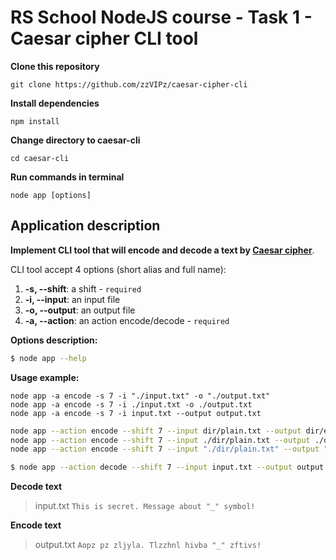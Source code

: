 # RS School NodeJS course - Task 1 - Caesar cipher CLI tool

**Clone this repository**

```
git clone https://github.com/zzVIPz/caesar-cipher-cli
```

**Install dependencies**

```
npm install
```

**Change directory to caesar-cli**

```
cd caesar-cli

```

**Run commands in terminal**

```
node app [options]
```

## Application description

**Implement CLI tool that will encode and decode a text by [Caesar cipher](https://en.wikipedia.org/wiki/Caesar_cipher)**.

CLI tool accept 4 options (short alias and full name):

1.  **-s, --shift**: a shift - `required`
2.  **-i, --input**: an input file
3.  **-o, --output**: an output file
4.  **-a, --action**: an action encode/decode - `required`

**Options description:**

```bash
$ node app --help
```

**Usage example:**

```
node app -a encode -s 7 -i "./input.txt" -o "./output.txt"
node app -a encode -s 7 -i ./input.txt -o ./output.txt
node app -a encode -s 7 -i input.txt --output output.txt
```

```bash
node app --action encode --shift 7 --input dir/plain.txt --output dir/encode.txt
node app --action encode --shift 7 --input ./dir/plain.txt --output ./dir/encode.txt
node app --action encode --shift 7 --input "./dir/plain.txt" --output "./dir/encode.txt"
```

```bash
$ node app --action decode --shift 7 --input input.txt --output output.txt
```

**Decode text**

> input.txt
> `This is secret. Message about "_" symbol!`

**Encode text**

> output.txt
> `Aopz pz zljyla. Tlzzhnl hivba "_" zftivs!`
